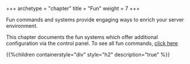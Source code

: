 +++
archetype = "chapter"
title = "Fun"
weight = 7
+++

Fun commands and systems provide engaging ways to enrich your server environment.

This chapter documents the fun systems which offer additional configuration via the control panel. To see all fun
commands, [click here](/commands/all-commands#fun)

{{%children containerstyle="div" style="h2" description="true" %}}
